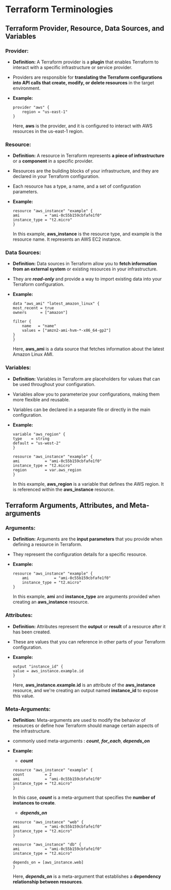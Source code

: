 # Terraform Terminologies

## Terraform Provider, Resource, Data Sources, and Variables

### Provider:

- **Definition:** A Terraform provider is a **plugin** that enables Terraform to interact with a specific infrastructure or service provider. 
- Providers are responsible for **translating the Terraform configurations into API calls that create, modify, or delete resources** in the target environment.

- **Example:**
    ```
    provider "aws" {
        region = "us-east-1"
    }
    ```
    Here, **aws** is the provider, and it is configured to interact with AWS resources in the us-east-1 region.

### Resource:
- **Definition:** A resource in Terraform represents **a piece of infrastructure** or a **component** in a specific provider. 
- Resources are the building blocks of your infrastructure, and they are declared in your Terraform configuration. 
- Each resource has a type, a name, and a set of configuration parameters.

- **Example:**
    ```
    resource "aws_instance" "example" {
    ami           = "ami-0c55b159cbfafe1f0"
    instance_type = "t2.micro"
    }
    ```
    In this example, **aws_instance** is the resource type, and example is the resource name. It represents an AWS EC2 instance.

### Data Sources:
- **Definition:** Data sources in Terraform allow you to **fetch information from an external system** or existing resources in your infrastructure. 
- They are ***read-only*** and provide a way to import existing data into your Terraform configuration.

- **Example:**
    ```
    data "aws_ami" "latest_amazon_linux" {
    most_recent = true
    owners      = ["amazon"]

    filter {
        name   = "name"
        values = ["amzn2-ami-hvm-*-x86_64-gp2"]
    }
    }

    ```
    Here, **aws_ami** is a data source that fetches information about the latest Amazon Linux AMI.

### Variables:

- **Definition:** Variables in Terraform are placeholders for values that can be used throughout your configuration. 
- Variables allow you to parameterize your configurations, making them more flexible and reusable.  
- Variables can be declared in a separate file or directly in the main configuration.

- **Example:**
    ```
    variable "aws_region" {
    type    = string
    default = "us-west-2"
    }

    resource "aws_instance" "example" {
    ami           = "ami-0c55b159cbfafe1f0"
    instance_type = "t2.micro"
    region        = var.aws_region
    }
    ```
    In this example, **aws_region** is a variable that defines the AWS region. It is referenced within the **aws_instance** resource.

## Terraform Arguments, Attributes, and Meta-arguments

### Arguments:

- **Definition:** Arguments are the **input parameters** that you provide when defining a resource in Terraform. 
- They represent the configuration details for a specific resource.

- **Example:**
    ```
    resource "aws_instance" "example" {
        ami           = "ami-0c55b159cbfafe1f0"
        instance_type = "t2.micro"
    }
    ```
    In this example, **ami** and **instance_type** are arguments provided when creating an **aws_instance** resource.

### Attributes:
- **Definition:** Attributes represent the **output** or **result** of a resource after it has been created. 
- These are values that you can reference in other parts of your Terraform configuration.

- **Example:**
    ```
    output "instance_id" {
    value = aws_instance.example.id
    }
    ```
    Here, **aws_instance.example.id** is an attribute of the **aws_instance** resource, and we're creating an output named **instance_id** to expose this value.

### Meta-Arguments:

- **Definition:** Meta-arguments are used to modify the behavior of resources or define how Terraform should manage certain aspects of the infrastructure. 
- commonly used meta-arguments : ***count***, ***for_each***, ***depends_on***

- **Example:**
    - ***count***  

    ```
    resource "aws_instance" "example" {
    count         = 2
    ami           = "ami-0c55b159cbfafe1f0"
    instance_type = "t2.micro"
    }
    ```
    In this case, ***count*** is a meta-argument that specifies the **number of instances to create**.

    - ***depends_on***  

    ```
    resource "aws_instance" "web" {
    ami           = "ami-0c55b159cbfafe1f0"
    instance_type = "t2.micro"
    }

    resource "aws_instance" "db" {
    ami           = "ami-0c55b159cbfafe1f0"
    instance_type = "t2.micro"

    depends_on = [aws_instance.web]
    }
    ```
    Here, ***depends_on*** is a meta-argument that establishes a **dependency relationship between resources**.